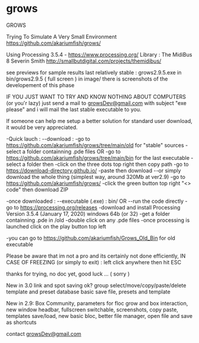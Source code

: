 # grows
GROWS 

Trying To Simulate A Very Small Environment 
https://github.com/akariumfish/grows/

Using Processing 3.5.4  -  https://www.processing.org/
Library : The MidiBus 8 Severin Smith http://smallbutdigital.com/projects/themidibus/

see previews for sample results
last relatively stable : grows2.9.5.exe in bin/grows2.9.5		( full screen )
in image/ there is screenshots of the developement of this phase

IF YOU JUST WANT TO TRY AND KNOW NOTHING ABOUT COMPUTERS (or you'r lazy) just send a mail to growsDev@gmail.com with subject "exe please" and i will mail the last stable executable to you.

If someone can help me setup a better solution for standard user download, it would be very appreciated.

-Quick lauch : 
--download :
-go to https://github.com/akariumfish/grows/tree/main/old for "stable" sources
-select a folder containning .pde files
        OR
-go to https://github.com/akariumfish/grows/tree/main/bin for the last executable
-select a folder
       then
-click on the three dots top right then copy path
-go to https://download-directory.github.io/
-paste then download
--or simply download the whole thing (simplest way, around 320Mb at ver2.9)
-go to https://github.com/akariumfish/grows/
-click the green button top right "<> code" then download ZIP

-once downloaded :
--executable (.exe) : bin/
        OR
--run the code directly
-go to https://processing.org/releases 
-download and install Processing Version 3.5.4 (January 17, 2020) windows 64b (or 32)
-get a folder containning .pde in /old
-double click on any .pde files
-once processing is launched click on the play button top left

-you can go to https://github.com/akariumfish/Grows_Old_Bin for old executable

Please be aware that im not a pro and its certainly not done efficiently, 
IN CASE OF FREEZING (or simply to exit) : left click anywhere then hit ESC

thanks for trying, no doc yet, good luck ... 	( sorry )

New in 3.0
        link and spot saving ok?
        group select/move/copy/paste/delete
        template and preset database
        basic save file, presets and template

New in 2.9:
        Box Community,
        parameters for floc grow and box interaction,
        new window headbar,
        fullscreen switchable, 
        screenshots,
        copy paste,
        templates save/load,
        new basic bloc,
        better file manager,
        open file and save as shortcuts


contact growsDev@gmail.com
